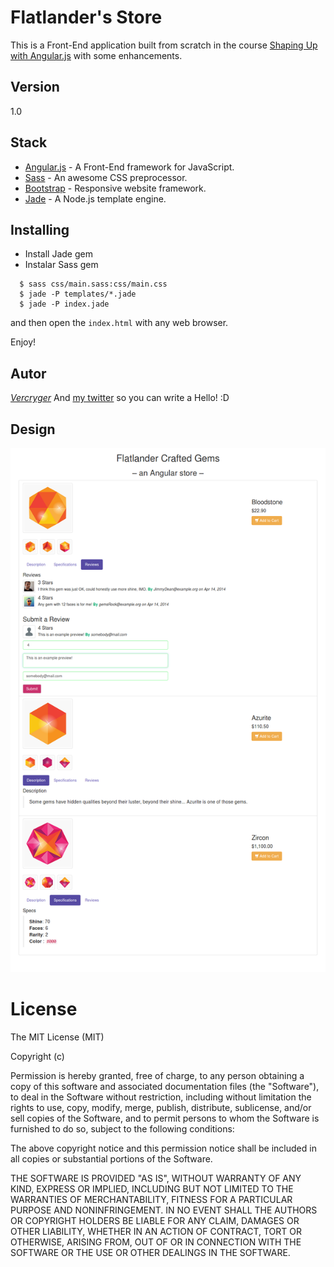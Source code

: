 # Flatlander's Store #

This is a Front-End application built from scratch in the course [Shaping Up with Angular.js](http://campus.codeschool.com/courses/shaping-up-with-angular-js/) with some enhancements.

## Version ##
1.0

## Stack ##

* [Angular.js] - A Front-End framework for JavaScript.
* [Sass] - An awesome CSS preprocessor.
* [Bootstrap] - Responsive website framework.
* [Jade] - A Node.js template engine.

## Installing ##

- Install Jade gem 
- Instalar Sass gem 
 
```
  $ sass css/main.sass:css/main.css
  $ jade -P templates/*.jade
  $ jade -P index.jade
```

and then open the `index.html` with any web browser.

Enjoy!

## Autor ##
*[Vercryger](http://www.github.com/vercryger)*
And [my twitter](https://twitter.com/vercryger) so you can write a Hello! :D

## Design ##
![The Design](https://raw.githubusercontent.com/Vercryger/flatlanders-store/master/preview.png)

# License #

The MIT License (MIT)

Copyright (c)

Permission is hereby granted, free of charge, to any person obtaining a copy of this software and associated documentation files (the "Software"), to deal in the Software without restriction, including without limitation the rights to use, copy, modify, merge, publish, distribute, sublicense, and/or sell copies of the Software, and to permit persons to whom the Software is furnished to do so, subject to the following conditions:

The above copyright notice and this permission notice shall be included in all copies or substantial portions of the Software.

THE SOFTWARE IS PROVIDED "AS IS", WITHOUT WARRANTY OF ANY KIND, EXPRESS OR IMPLIED, INCLUDING BUT NOT LIMITED TO THE WARRANTIES OF MERCHANTABILITY, FITNESS FOR A PARTICULAR PURPOSE AND NONINFRINGEMENT. IN NO EVENT SHALL THE AUTHORS OR COPYRIGHT HOLDERS BE LIABLE FOR ANY CLAIM, DAMAGES OR OTHER LIABILITY, WHETHER IN AN ACTION OF CONTRACT, TORT OR OTHERWISE, ARISING FROM, OUT OF OR IN CONNECTION WITH THE SOFTWARE OR THE USE OR OTHER DEALINGS IN THE SOFTWARE.

[Angular.js]: https://angularjs.org/
[Bootstrap]: http://getbootstrap.com/
[Sass]: http://sass-lang.com/
[Jade]: http://jade-lang.com/
